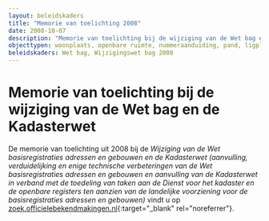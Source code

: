 ```yaml
---
layout: beleidskaders
title: "Memorie van toelichting 2008"
date: 2008-10-07
description: "Memorie van toelichting bij de wijziging van de Wet bag en de Kadasterwet"
objecttypen: woonplaats, openbare ruimte, nummeraanduiding, pand, ligplaats, standplaats, verblijfsobject
beleidskaders: Wet bag, Wijzigingswet bag 2008
---
```


# Memorie van toelichting bij de wijziging van de Wet bag en de Kadasterwet

De memorie van toelichting uit 2008 bij de _Wijziging van de Wet basisregistraties adressen en gebouwen en de Kadasterwet (aanvulling, verduidelijking en enige technische verbeteringen van de Wet basisregistraties adressen en gebouwen en aanvulling van de Kadasterwet in verband met de toedeling van taken aan de Dienst voor het kadaster en de openbare registers ten aanzien van de landelijke voorziening voor de basisregistraties adressen en gebouwen)_ vindt u op [zoek.officielebekendmakingen.nl](https://zoek.officielebekendmakingen.nl/kst-31726-3.html){:target="_blank" rel="noreferrer"}.
